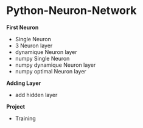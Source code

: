 # Python-Neuron-Network

**First Neuron**
* Single Neuron
* 3 Neuron layer
* dynamique Neuron layer
* numpy Single Neuron
* numpy dynamique Neuron layer
* numpy optimal Neuron layer

**Adding Layer**
* add hidden layer

**Project**
* Training
